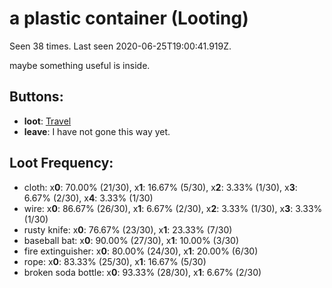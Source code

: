 # a plastic container (Looting)

Seen 38 times. Last seen 2020-06-25T19:00:41.919Z.

maybe something useful is inside.

## Buttons:

- **loot**: [Travel](Travel-travel.md)
- **leave**: I have not gone this way yet.

## Loot Frequency:

  - cloth: x**0**: 70.00% (21/30), x**1**: 16.67% (5/30), x**2**: 3.33% (1/30), x**3**: 6.67% (2/30), x**4**: 3.33% (1/30)
  - wire: x**0**: 86.67% (26/30), x**1**: 6.67% (2/30), x**2**: 3.33% (1/30), x**3**: 3.33% (1/30)
  - rusty knife: x**0**: 76.67% (23/30), x**1**: 23.33% (7/30)
  - baseball bat: x**0**: 90.00% (27/30), x**1**: 10.00% (3/30)
  - fire extinguisher: x**0**: 80.00% (24/30), x**1**: 20.00% (6/30)
  - rope: x**0**: 83.33% (25/30), x**1**: 16.67% (5/30)
  - broken soda bottle: x**0**: 93.33% (28/30), x**1**: 6.67% (2/30)